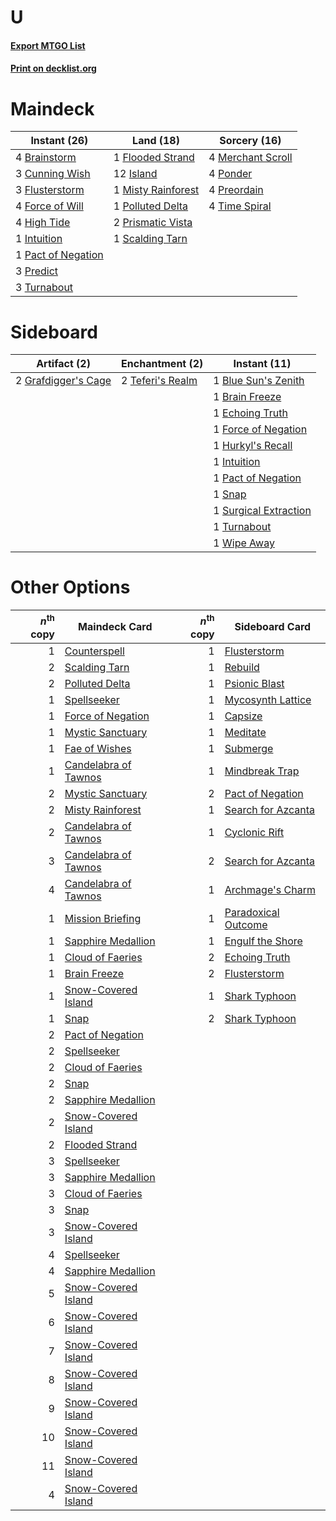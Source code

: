# U

#### [Export MTGO List](../collection/U/U.txt)
#### [Print on decklist.org](http://decklist.org/?deckmain=4%09Brainstorm%0A3%09Cunning%20Wish%0A1%09Flooded%20Strand%0A3%09Flusterstorm%0A4%09Force%20of%20Will%0A4%09High%20Tide%0A1%09Intuition%0A12%09Island%0A4%09Merchant%20Scroll%0A1%09Misty%20Rainforest%0A1%09Pact%20of%20Negation%0A1%09Polluted%20Delta%0A4%09Ponder%0A3%09Predict%0A4%09Preordain%0A2%09Prismatic%20Vista%0A1%09Scalding%20Tarn%0A4%09Time%20Spiral%0A3%09Turnabout&deckside=1%09Blue%20Sun's%20Zenith%0A1%09Brain%20Freeze%0A1%09Echoing%20Truth%0A1%09Force%20of%20Negation%0A2%09Grafdigger's%20Cage%0A1%09Hurkyl's%20Recall%0A1%09Intuition%0A1%09Pact%20of%20Negation%0A1%09Snap%0A1%09Surgical%20Extraction%0A2%09Teferi's%20Realm%0A1%09Turnabout%0A1%09Wipe%20Away)
# Maindeck

|                                        Instant (26)                                         |                                          Land (18)                                          |                                       Sorcery (16)                                        |
|---------------------------------------------------------------------------------------------|---------------------------------------------------------------------------------------------|-------------------------------------------------------------------------------------------|
|4 [Brainstorm](http://gatherer.wizards.com/Pages/Card/Details.aspx?multiverseid=3897)        |1 [Flooded Strand](http://gatherer.wizards.com/Pages/Card/Details.aspx?multiverseid=405098)  |4 [Merchant Scroll](http://gatherer.wizards.com/Pages/Card/Details.aspx?multiverseid=45275)|
|3 [Cunning Wish](http://gatherer.wizards.com/Pages/Card/Details.aspx?multiverseid=34400)     |12 [Island](http://gatherer.wizards.com/Pages/Card/Details.aspx?multiverseid=439857)         |4 [Ponder](http://gatherer.wizards.com/Pages/Card/Details.aspx?multiverseid=451051)        |
|3 [Flusterstorm](http://gatherer.wizards.com/Pages/Card/Details.aspx?multiverseid=228255)    |1 [Misty Rainforest](http://gatherer.wizards.com/Pages/Card/Details.aspx?multiverseid=405102)|4 [Preordain](http://gatherer.wizards.com/Pages/Card/Details.aspx?multiverseid=405347)     |
|4 [Force of Will](http://gatherer.wizards.com/Pages/Card/Details.aspx?multiverseid=3107)     |1 [Polluted Delta](http://gatherer.wizards.com/Pages/Card/Details.aspx?multiverseid=405104)  |4 [Time Spiral](http://gatherer.wizards.com/Pages/Card/Details.aspx?multiverseid=10423)    |
|4 [High Tide](http://gatherer.wizards.com/Pages/Card/Details.aspx?multiverseid=1873)         |2 [Prismatic Vista](http://gatherer.wizards.com/Pages/Card/Details.aspx?multiverseid=464193) |                                                                                           |
|1 [Intuition](http://gatherer.wizards.com/Pages/Card/Details.aspx?multiverseid=4707)         |1 [Scalding Tarn](http://gatherer.wizards.com/Pages/Card/Details.aspx?multiverseid=405107)   |                                                                                           |
|1 [Pact of Negation](http://gatherer.wizards.com/Pages/Card/Details.aspx?multiverseid=442057)|                                                                                             |                                                                                           |
|3 [Predict](http://gatherer.wizards.com/Pages/Card/Details.aspx?multiverseid=451053)         |                                                                                             |                                                                                           |
|3 [Turnabout](http://gatherer.wizards.com/Pages/Card/Details.aspx?multiverseid=5728)         |                                                                                             |                                                                                           |


# Sideboard

|                                         Artifact (2)                                         |                                     Enchantment (2)                                     |                                          Instant (11)                                          |
|----------------------------------------------------------------------------------------------|-----------------------------------------------------------------------------------------|------------------------------------------------------------------------------------------------|
|2 [Grafdigger's Cage](http://gatherer.wizards.com/Pages/Card/Details.aspx?multiverseid=278452)|2 [Teferi's Realm](http://gatherer.wizards.com/Pages/Card/Details.aspx?multiverseid=3651)|1 [Blue Sun's Zenith](http://gatherer.wizards.com/Pages/Card/Details.aspx?multiverseid=442033)  |
|                                                                                              |                                                                                         |1 [Brain Freeze](http://gatherer.wizards.com/Pages/Card/Details.aspx?multiverseid=47599)        |
|                                                                                              |                                                                                         |1 [Echoing Truth](http://gatherer.wizards.com/Pages/Card/Details.aspx?multiverseid=405212)      |
|                                                                                              |                                                                                         |1 [Force of Negation](http://gatherer.wizards.com/Pages/Card/Details.aspx?multiverseid=464001)  |
|                                                                                              |                                                                                         |1 [Hurkyl's Recall](http://gatherer.wizards.com/Pages/Card/Details.aspx?multiverseid=135260)    |
|                                                                                              |                                                                                         |1 [Intuition](http://gatherer.wizards.com/Pages/Card/Details.aspx?multiverseid=4707)            |
|                                                                                              |                                                                                         |1 [Pact of Negation](http://gatherer.wizards.com/Pages/Card/Details.aspx?multiverseid=442057)   |
|                                                                                              |                                                                                         |1 [Snap](http://gatherer.wizards.com/Pages/Card/Details.aspx?multiverseid=426582)               |
|                                                                                              |                                                                                         |1 [Surgical Extraction](http://gatherer.wizards.com/Pages/Card/Details.aspx?multiverseid=397706)|
|                                                                                              |                                                                                         |1 [Turnabout](http://gatherer.wizards.com/Pages/Card/Details.aspx?multiverseid=5728)            |
|                                                                                              |                                                                                         |1 [Wipe Away](http://gatherer.wizards.com/Pages/Card/Details.aspx?multiverseid=118911)          |


# Other Options

|*n*<sup>th</sup> copy|                                        Maindeck Card                                         |*n*<sup>th</sup> copy|                                        Sideboard Card                                        |
|--------------------:|----------------------------------------------------------------------------------------------|--------------------:|----------------------------------------------------------------------------------------------|
|                    1|[Counterspell](http://gatherer.wizards.com/Pages/Card/Details.aspx?multiverseid=699)          |                    1|[Flusterstorm](http://gatherer.wizards.com/Pages/Card/Details.aspx?multiverseid=228255)       |
|                    2|[Scalding Tarn](http://gatherer.wizards.com/Pages/Card/Details.aspx?multiverseid=405107)      |                    1|[Rebuild](http://gatherer.wizards.com/Pages/Card/Details.aspx?multiverseid=464015)            |
|                    2|[Polluted Delta](http://gatherer.wizards.com/Pages/Card/Details.aspx?multiverseid=405104)     |                    1|[Psionic Blast](http://gatherer.wizards.com/Pages/Card/Details.aspx?multiverseid=719)         |
|                    1|[Spellseeker](http://gatherer.wizards.com/Pages/Card/Details.aspx?multiverseid=446009)        |                    1|[Mycosynth Lattice](http://gatherer.wizards.com/Pages/Card/Details.aspx?multiverseid=446209)  |
|                    1|[Force of Negation](http://gatherer.wizards.com/Pages/Card/Details.aspx?multiverseid=464001)  |                    1|[Capsize](http://gatherer.wizards.com/Pages/Card/Details.aspx?multiverseid=430667)            |
|                    1|[Mystic Sanctuary](http://gatherer.wizards.com/Pages/Card/Details.aspx?multiverseid=473209)   |                    1|[Meditate](http://gatherer.wizards.com/Pages/Card/Details.aspx?multiverseid=4713)             |
|                    1|[Fae of Wishes](http://gatherer.wizards.com/Pages/Card/Details.aspx?multiverseid=473006)      |                    1|[Submerge](http://gatherer.wizards.com/Pages/Card/Details.aspx?multiverseid=21296)            |
|                    1|[Candelabra of Tawnos](http://gatherer.wizards.com/Pages/Card/Details.aspx?multiverseid=999)  |                    1|[Mindbreak Trap](http://gatherer.wizards.com/Pages/Card/Details.aspx?multiverseid=197532)     |
|                    2|[Mystic Sanctuary](http://gatherer.wizards.com/Pages/Card/Details.aspx?multiverseid=473209)   |                    2|[Pact of Negation](http://gatherer.wizards.com/Pages/Card/Details.aspx?multiverseid=442057)   |
|                    2|[Misty Rainforest](http://gatherer.wizards.com/Pages/Card/Details.aspx?multiverseid=405102)   |                    1|[Search for Azcanta](http://gatherer.wizards.com/Pages/Card/Details.aspx?multiverseid=435226) |
|                    2|[Candelabra of Tawnos](http://gatherer.wizards.com/Pages/Card/Details.aspx?multiverseid=999)  |                    1|[Cyclonic Rift](http://gatherer.wizards.com/Pages/Card/Details.aspx?multiverseid=389477)      |
|                    3|[Candelabra of Tawnos](http://gatherer.wizards.com/Pages/Card/Details.aspx?multiverseid=999)  |                    2|[Search for Azcanta](http://gatherer.wizards.com/Pages/Card/Details.aspx?multiverseid=435226) |
|                    4|[Candelabra of Tawnos](http://gatherer.wizards.com/Pages/Card/Details.aspx?multiverseid=999)  |                    1|[Archmage's Charm](http://gatherer.wizards.com/Pages/Card/Details.aspx?multiverseid=463989)   |
|                    1|[Mission Briefing](http://gatherer.wizards.com/Pages/Card/Details.aspx?multiverseid=452794)   |                    1|[Paradoxical Outcome](http://gatherer.wizards.com/Pages/Card/Details.aspx?multiverseid=417633)|
|                    1|[Sapphire Medallion](http://gatherer.wizards.com/Pages/Card/Details.aspx?multiverseid=389662) |                    1|[Engulf the Shore](http://gatherer.wizards.com/Pages/Card/Details.aspx?multiverseid=438445)   |
|                    1|[Cloud of Faeries](http://gatherer.wizards.com/Pages/Card/Details.aspx?multiverseid=11588)    |                    2|[Echoing Truth](http://gatherer.wizards.com/Pages/Card/Details.aspx?multiverseid=405212)      |
|                    1|[Brain Freeze](http://gatherer.wizards.com/Pages/Card/Details.aspx?multiverseid=47599)        |                    2|[Flusterstorm](http://gatherer.wizards.com/Pages/Card/Details.aspx?multiverseid=228255)       |
|                    1|[Snow-Covered Island](http://gatherer.wizards.com/Pages/Card/Details.aspx?multiverseid=121130)|                    1|[Shark Typhoon](http://gatherer.wizards.com/Pages/Card/Details.aspx?multiverseid=479587)      |
|                    1|[Snap](http://gatherer.wizards.com/Pages/Card/Details.aspx?multiverseid=426582)               |                    2|[Shark Typhoon](http://gatherer.wizards.com/Pages/Card/Details.aspx?multiverseid=479587)      |
|                    2|[Pact of Negation](http://gatherer.wizards.com/Pages/Card/Details.aspx?multiverseid=442057)   |                     |                                                                                              |
|                    2|[Spellseeker](http://gatherer.wizards.com/Pages/Card/Details.aspx?multiverseid=446009)        |                     |                                                                                              |
|                    2|[Cloud of Faeries](http://gatherer.wizards.com/Pages/Card/Details.aspx?multiverseid=11588)    |                     |                                                                                              |
|                    2|[Snap](http://gatherer.wizards.com/Pages/Card/Details.aspx?multiverseid=426582)               |                     |                                                                                              |
|                    2|[Sapphire Medallion](http://gatherer.wizards.com/Pages/Card/Details.aspx?multiverseid=389662) |                     |                                                                                              |
|                    2|[Snow-Covered Island](http://gatherer.wizards.com/Pages/Card/Details.aspx?multiverseid=121130)|                     |                                                                                              |
|                    2|[Flooded Strand](http://gatherer.wizards.com/Pages/Card/Details.aspx?multiverseid=405098)     |                     |                                                                                              |
|                    3|[Spellseeker](http://gatherer.wizards.com/Pages/Card/Details.aspx?multiverseid=446009)        |                     |                                                                                              |
|                    3|[Sapphire Medallion](http://gatherer.wizards.com/Pages/Card/Details.aspx?multiverseid=389662) |                     |                                                                                              |
|                    3|[Cloud of Faeries](http://gatherer.wizards.com/Pages/Card/Details.aspx?multiverseid=11588)    |                     |                                                                                              |
|                    3|[Snap](http://gatherer.wizards.com/Pages/Card/Details.aspx?multiverseid=426582)               |                     |                                                                                              |
|                    3|[Snow-Covered Island](http://gatherer.wizards.com/Pages/Card/Details.aspx?multiverseid=121130)|                     |                                                                                              |
|                    4|[Spellseeker](http://gatherer.wizards.com/Pages/Card/Details.aspx?multiverseid=446009)        |                     |                                                                                              |
|                    4|[Sapphire Medallion](http://gatherer.wizards.com/Pages/Card/Details.aspx?multiverseid=389662) |                     |                                                                                              |
|                    5|[Snow-Covered Island](http://gatherer.wizards.com/Pages/Card/Details.aspx?multiverseid=121130)|                     |                                                                                              |
|                    6|[Snow-Covered Island](http://gatherer.wizards.com/Pages/Card/Details.aspx?multiverseid=121130)|                     |                                                                                              |
|                    7|[Snow-Covered Island](http://gatherer.wizards.com/Pages/Card/Details.aspx?multiverseid=121130)|                     |                                                                                              |
|                    8|[Snow-Covered Island](http://gatherer.wizards.com/Pages/Card/Details.aspx?multiverseid=121130)|                     |                                                                                              |
|                    9|[Snow-Covered Island](http://gatherer.wizards.com/Pages/Card/Details.aspx?multiverseid=121130)|                     |                                                                                              |
|                   10|[Snow-Covered Island](http://gatherer.wizards.com/Pages/Card/Details.aspx?multiverseid=121130)|                     |                                                                                              |
|                   11|[Snow-Covered Island](http://gatherer.wizards.com/Pages/Card/Details.aspx?multiverseid=121130)|                     |                                                                                              |
|                    4|[Snow-Covered Island](http://gatherer.wizards.com/Pages/Card/Details.aspx?multiverseid=121130)|                     |                                                                                              |

